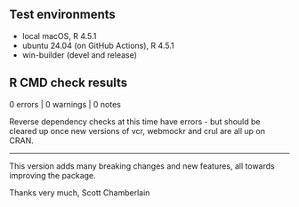 ## Test environments

* local macOS, R 4.5.1
* ubuntu 24.04 (on GitHub Actions), R 4.5.1
* win-builder (devel and release)

## R CMD check results

0 errors | 0 warnings | 0 notes

Reverse dependency checks at this time have errors - but should be cleared up once new versions of vcr, webmockr and crul are all up on CRAN.

--------

This version adds many breaking changes and new features, all towards improving the package.

Thanks very much,
Scott Chamberlain
